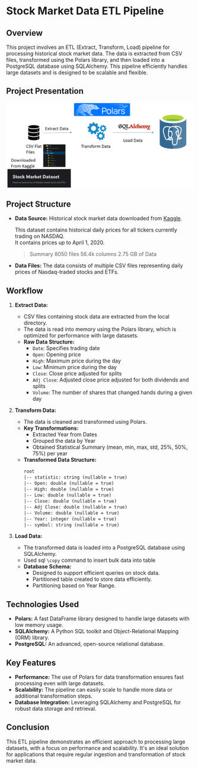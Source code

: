 # Stock Market Data ETL Pipeline

## Overview

This project involves an ETL (Extract, Transform, Load) pipeline for processing historical stock market data. The data is extracted from CSV files, transformed using the Polars library, and then loaded into a PostgreSQL database using SQLAlchemy. This pipeline efficiently handles large datasets and is designed to be scalable and flexible.

## Project Presentation

![ETL Pipeline](https://github.com/asus1210/stock_market_data_etl_pipeline/blob/main/project%20image.png)

## Project Structure

- **Data Source:** Historical stock market data downloaded from [Kaggle](https://www.kaggle.com/datasets/jacksoncrow/stock-market-dataset).

  This dataset contains historical daily prices for all tickers currently trading on NASDAQ.  
  It contains prices up to April 1, 2020.
  > Summary 8050 files 56.4k columns 2.75 GB of Data
  
- **Data Files:** The data consists of multiple CSV files representing daily prices of Nasdaq-traded stocks and ETFs.

## Workflow

1. **Extract Data:** 
   - CSV files containing stock data are extracted from the local directory.
   - The data is read into memory using the Polars library, which is optimized for performance with large datasets.
   - **Raw Data Structure:**
     - `Date`: Specifies trading date
     - `Open`: Opening price
     - `High`: Maximum price during the day
     - `Low`: Minimum price during the day
     - `Close`: Close price adjusted for splits
     - `Adj Close`: Adjusted close price adjusted for both dividends and splits
     - `Volume`: The number of shares that changed hands during a given day

2. **Transform Data:** 
   - The data is cleaned and transformed using Polars.
   - **Key Transformations:**
     - Extracted Year from Dates
     - Grouped the data by Year
     - Obtained Statistical Summary (mean, min, max, std, 25%, 50%, 75%) per year
   - **Transformed Data Structure:**
     ```
     root
     |-- statistic: string (nullable = true)
     |-- Open: double (nullable = true)
     |-- High: double (nullable = true)
     |-- Low: double (nullable = true)
     |-- Close: double (nullable = true)
     |-- Adj Close: double (nullable = true)
     |-- Volume: double (nullable = true)
     |-- Year: integer (nullable = true)
     |-- symbol: string (nullable = true)
     ```

3. **Load Data:** 
   - The transformed data is loaded into a PostgreSQL database using SQLAlchemy.
   - Used sql `\copy` command to insert bulk data into table 
   - **Database Schema:**
     - Designed to support efficient queries on stock data.
     - Partitioned table created to store data efficiently.
     - Partitioning based on Year Range.

## Technologies Used

- **Polars:** A fast DataFrame library designed to handle large datasets with low memory usage.
- **SQLAlchemy:** A Python SQL toolkit and Object-Relational Mapping (ORM) library.
- **PostgreSQL:** An advanced, open-source relational database.

## Key Features

- **Performance:** The use of Polars for data transformation ensures fast processing even with large datasets.
- **Scalability:** The pipeline can easily scale to handle more data or additional transformation steps.
- **Database Integration:** Leveraging SQLAlchemy and PostgreSQL for robust data storage and retrieval.

## Conclusion

This ETL pipeline demonstrates an efficient approach to processing large datasets, with a focus on performance and scalability. It's an ideal solution for applications that require regular ingestion and transformation of stock market data.
